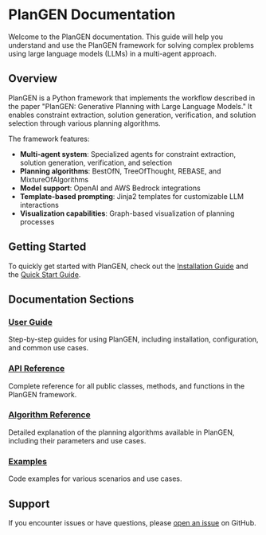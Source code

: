 # PlanGEN Documentation

Welcome to the PlanGEN documentation. This guide will help you understand and use the PlanGEN framework for solving complex problems using large language models (LLMs) in a multi-agent approach.

## Overview

PlanGEN is a Python framework that implements the workflow described in the paper "PlanGEN: Generative Planning with Large Language Models." It enables constraint extraction, solution generation, verification, and solution selection through various planning algorithms.

The framework features:

- **Multi-agent system**: Specialized agents for constraint extraction, solution generation, verification, and selection
- **Planning algorithms**: BestOfN, TreeOfThought, REBASE, and MixtureOfAlgorithms
- **Model support**: OpenAI and AWS Bedrock integrations
- **Template-based prompting**: Jinja2 templates for customizable LLM interactions
- **Visualization capabilities**: Graph-based visualization of planning processes

## Getting Started

To quickly get started with PlanGEN, check out the [Installation Guide](user_guide/installation.md) and the [Quick Start Guide](user_guide/quickstart.md).

## Documentation Sections

### [User Guide](user_guide/index.md)
Step-by-step guides for using PlanGEN, including installation, configuration, and common use cases.

### [API Reference](api_reference/index.md)
Complete reference for all public classes, methods, and functions in the PlanGEN framework.

### [Algorithm Reference](algorithm_reference/index.md)
Detailed explanation of the planning algorithms available in PlanGEN, including their parameters and use cases.

### [Examples](examples/index.md)
Code examples for various scenarios and use cases.

## Support

If you encounter issues or have questions, please [open an issue](https://github.com/yourusername/plangen/issues) on GitHub.